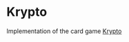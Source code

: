Krypto
======

Implementation of the card game [Krypto](http://en.wikipedia.org/wiki/Krypto_(game))
